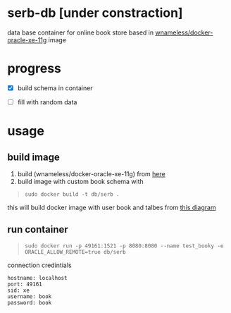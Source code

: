 # serb-db [under constraction]
data base container for online book store based in [wnameless/docker-oracle-xe-11g](https://github.com/wnameless/docker-oracle-xe-11g) image

# progress 
- [x] build schema in container
- [ ] fill with random data




# usage
## build image 
1. build (wnameless/docker-oracle-xe-11g) from [here](https://github.com/wnameless/docker-oracle-xe-11g#installationlocal)
2. build image with custom book schema with
>`sudo docker build -t db/serb .`

this will build docker image with user book and talbes from [this diagram](doc/schema_diagram.pdf)

## run container
>`sudo docker run -p 49161:1521 -p 8080:8080 --name test_booky -e ORACLE_ALLOW_REMOTE=true db/serb`

connection credintials
```
hostname: localhost
port: 49161
sid: xe
username: book
password: book
```

